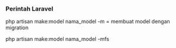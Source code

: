 ### Perintah Laravel
php artisan make:model nama_model -m = membuat model dengan migration

php artisan make:model nama_model -mfs
